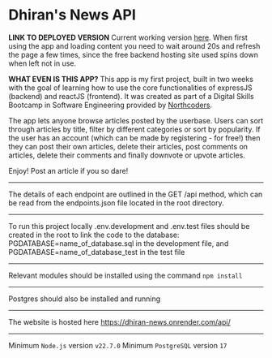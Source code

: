 # Dhiran's News API

**LINK TO DEPLOYED VERSION**
Current working version [here](https://dhiran-news-app.netlify.app).
When first using the app and loading content you need to wait around 20s and refresh the page a few times, since the free backend hosting site used spins down when left not in use.

**WHAT EVEN IS THIS APP?**
This app is my first project, built in two weeks with the goal of learning how to use the core functionalities of expressJS (backend) and reactJS (frontend). It was created as part of a Digital Skills Bootcamp in Software Engineering provided by [Northcoders](https://northcoders.com/).

The app lets anyone browse articles posted by the userbase. Users can sort through articles by title, filter by different categories or sort by popularity. If the user has an account (which can be made by registering - for free!) then they can post their own articles, delete their articles, post comments on articles, delete their comments and finally downvote or upvote articles.

Enjoy! Post an article if you so dare!

---

The details of each endpoint are outlined in the GET /api method, which can be read from the endpoints.json file located in the root directory.

---

To run this project locally .env.development and .env.test files should be created in the root to link the code to the database: PGDATABASE=name_of_database.sql in the development file, and PGDATABASE=name_of_database_test in the test file

---

Relevant modules should be installed using the command `npm install`

---

Postgres should also be installed and running

---

The website is hosted here https://dhiran-news.onrender.com/api/

---

Minimum `Node.js` version `v22.7.0`
Minimum `PostgreSQL` version `17`
